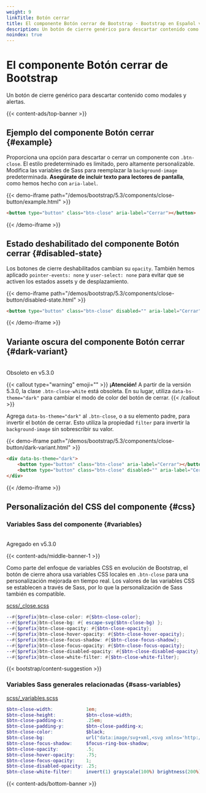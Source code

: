```yaml
---
weight: 9
linkTitle: Botón cerrar
title: El componente Botón cerrar de Bootstrap · Bootstrap en Español v5.3
description: Un botón de cierre genérico para descartar contenido como modales y alertas.
noindex: true
---
```


# El componente Botón cerrar de Bootstrap

Un botón de cierre genérico para descartar contenido como modales y alertas.

{{< content-ads/top-banner >}}

Ejemplo del componente Botón cerrar {#example}
-------------------

Proporciona una opción para descartar o cerrar un componente con `.btn-close`. El estilo predeterminado es limitado, pero altamente personalizable. Modifica las variables de Sass para reemplazar la `background-image` predeterminada. **Asegúrate de incluir texto para lectores de pantalla**, como hemos hecho con `aria-label`.

{{< demo-iframe path="/demos/bootstrap/5.3/components/close-button/example.html" >}}
```html {filename="HTML"}
<button type="button" class="btn-close" aria-label="Cerrar"></button>
```
{{< /demo-iframe >}}

Estado deshabilitado del componente Botón cerrar {#disabled-state}
---------------------------------------

Los botones de cierre deshabilitados cambian su `opacity`. También hemos aplicado `pointer-events: none` y `user-select: none` para evitar que se activen los estados assets y de desplazamiento.

{{< demo-iframe path="/demos/bootstrap/5.3/components/close-button/disabled-state.html" >}}
```html {filename="HTML"}
<button type="button" class="btn-close" disabled="" aria-label="Cerrar"></button>
```
{{< /demo-iframe >}}

Variante oscura del componente Botón cerrar {#dark-variant}
--------------------------------

<br/>
<span class="py-1 px-3 text-yellow-600 border border-yellow-600 rounded-md">Obsoleto en v5.3.0</span>

{{< callout type="warning" emoji="" >}}
**¡Atención!** A partir de la versión 5.3.0, la clase `.btn-close-white` está obsoleta. En su lugar, utiliza `data-bs-theme="dark"` para cambiar el modo de color del botón de cerrar.
{{< /callout >}}

Agrega `data-bs-theme="dark"` al `.btn-close`, o a su elemento padre, para invertir el botón de cerrar. Esto utiliza la propiedad `filter` para invertir la `background-image` sin sobrescribir su valor.

{{< demo-iframe path="/demos/bootstrap/5.3/components/close-button/dark-variant.html" >}}
```html {filename="HTML"}
<div data-bs-theme="dark">
    <button type="button" class="btn-close" aria-label="Cerrar"></button>
    <button type="button" class="btn-close" disabled="" aria-label="Cerrar"></button>
</div>
```
{{< /demo-iframe >}}

Personalización del CSS del componente {#css}
-----------

### Variables Sass del componente {#variables}

<br/>
<span class="py-1 px-3 text-green-700 border border-green-700 rounded-md">Agregado en v5.3.0</span>

{{< content-ads/middle-banner-1 >}}

Como parte del enfoque de variables CSS en evolución de Bootstrap, el botón de cierre ahora usa variables CSS locales en `.btn-close` para una personalización mejorada en tiempo real. Los valores de las variables CSS se establecen a través de Sass, por lo que la personalización de Sass también es compatible.

[scss/_close.scss](https://github.com/twbs/bootstrap/blob/v5.3.2/scss/_close.scss)

```scss {filename="scss/_close.scss"}
--#{$prefix}btn-close-color: #{$btn-close-color};
--#{$prefix}btn-close-bg: #{ escape-svg($btn-close-bg) };
--#{$prefix}btn-close-opacity: #{$btn-close-opacity};
--#{$prefix}btn-close-hover-opacity: #{$btn-close-hover-opacity};
--#{$prefix}btn-close-focus-shadow: #{$btn-close-focus-shadow};
--#{$prefix}btn-close-focus-opacity: #{$btn-close-focus-opacity};
--#{$prefix}btn-close-disabled-opacity: #{$btn-close-disabled-opacity};
--#{$prefix}btn-close-white-filter: #{$btn-close-white-filter};
```

{{< bootstrap/content-suggestion >}}

### Variables Sass generales relacionadas {#sass-variables}

[scss/_variables.scss](https://github.com/twbs/bootstrap/blob/v5.3.2/scss/_variables.scss)

```scss {filename="scss/_variables.scss"}
$btn-close-width:            1em;
$btn-close-height:           $btn-close-width;
$btn-close-padding-x:        .25em;
$btn-close-padding-y:        $btn-close-padding-x;
$btn-close-color:            $black;
$btn-close-bg:               url("data:image/svg+xml,<svg xmlns='http://www.w3.org/2000/svg' viewBox='0 0 16 16' fill='#{$btn-close-color}'><path d='M.293.293a1 1 0 0 1 1.414 0L8 6.586 14.293.293a1 1 0 1 1 1.414 1.414L9.414 8l6.293 6.293a1 1 0 0 1-1.414 1.414L8 9.414l-6.293 6.293a1 1 0 0 1-1.414-1.414L6.586 8 .293 1.707a1 1 0 0 1 0-1.414z'/></svg>");
$btn-close-focus-shadow:     $focus-ring-box-shadow;
$btn-close-opacity:          .5;
$btn-close-hover-opacity:    .75;
$btn-close-focus-opacity:    1;
$btn-close-disabled-opacity: .25;
$btn-close-white-filter:     invert(1) grayscale(100%) brightness(200%);
``` 

{{< content-ads/bottom-banner >}}